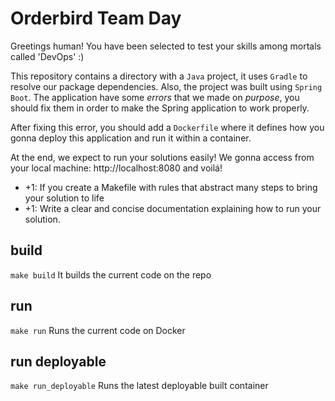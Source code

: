 # Orderbird Team Day

Greetings human! You have been selected to test your skills among mortals called 'DevOps' :)

This repository contains a directory with a `Java` project, it uses `Gradle` to resolve our package dependencies. Also, the project was built using `Spring Boot`. The application have some *errors* that we made on *purpose*, you should fix them in order to make the Spring application to work properly.

After fixing this error, you should add a `Dockerfile` where it defines how you gonna deploy this application and run it within a container.

At the end, we expect to run your solutions easily! We gonna access from your local machine: http://localhost:8080 and voilá!

* +1: If you create a Makefile with rules that abstract many steps to bring your solution to life
* +1: Write a clear and concise documentation explaining how to run your solution.

## build
  `make build`
  It builds the current code on the repo

## run
  `make run`
  Runs the current code on Docker

## run deployable
  `make run_deployable`
  Runs the latest deployable built container
